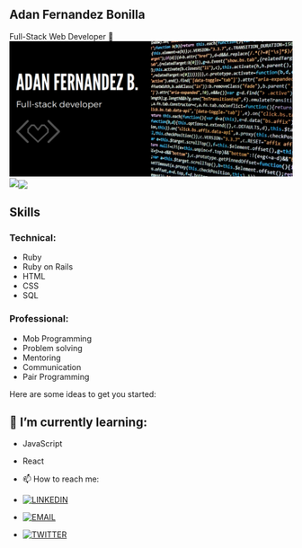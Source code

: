 ## Adan Fernandez Bonilla
Full-Stack Web Developer 👋
![screenshot](adantoshow.png)
<img align="left" src="https://github-readme-stats.vercel.app/api/top-langs/?username=balerum03&theme=radical" />
<img align="center" src="https://github-readme-stats.vercel.app/api/?username=balerum03&show_icons=true&hide_border=true" />



## Skills
### Technical:
- Ruby
- Ruby on Rails
- HTML
- CSS
- SQL

### Professional:
- Mob Programming
- Problem solving
- Mentoring
- Communication
- Pair Programming

Here are some ideas to get you started:

## 🌱 I’m currently learning:
- JavaScript
- React

- 📫 How to reach me:
- [![LINKEDIN](https://img.shields.io/badge/-LINKEDIN-0077B5?style=for-the-badge&logo=Linkedin&logoColor=white)](https://www.linkedin.com/in/adan-fernandez-bonilla/) <br>
- [![EMAIL](https://img.shields.io/badge/-EMAIL-D14836?style=for-the-badge&logo=Mail.Ru&logoColor=white)](mailto:adaferbon03@gmail.com) <br>
- [![TWITTER](https://img.shields.io/badge/-TWITTER-1DA1F2?style=for-the-badge&logo=Twitter&logoColor=white)](https://twitter.com/balerum03)
